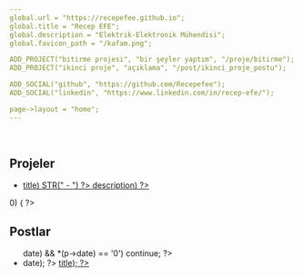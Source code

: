 ```yaml
---
global.url = "https://recepefee.github.io";
global.title = "Recep EFE";
global.description = "Elektrik-Elektronik Mühendisi";
global.favicon_path = "/kafam.png";

ADD_PROJECT("bitirme projesi", "bir şeyler yaptım", "/proje/bitirme");
ADD_PROJECT("ikinci proje", "açıklama", "/post/ikinci_proje_postu");

ADD_SOCIAL("github", "https://github.com/Recepefee");
ADD_SOCIAL("linkedin", "https://www.linkedin.com/in/recep-efe/");

page->layout = "home";
---
```


<br>

## Projeler

<ul class="post-list">
    <? for (int i = 0; i < global.projects.count; i++) { ?>
        <li>
            <a href="<? STR(global.projects.items[i]->url) ?>">
                <? STR(global.projects.items[i]->title) STR(" - ") ?> 
                <? STR(global.projects.items[i]->description) ?>
            </a>
        </li>
    <? } ?>
</ul>


<? if (global.posts.count > 0) { ?>
<br>

## Postlar

<ul class="post-list">
    <? sort_pages(&global.posts); ?>
    <? for (int i = 0; i < global.posts.count; ++i) { ?>
    <?     SitePage* p = global.posts.items[i]; ?>
    <?     if ((p->date) && *(p->date) == '0') continue; ?>
        <li>
            <time datetime="<? STR(p->date); ?>"><? STR(p->date); ?></time> 
            <a href="<? STR(p->url); ?>"><? STR(p->title); ?></a>
        </li>
    <? } ?>
</ul>
<? } ?>

